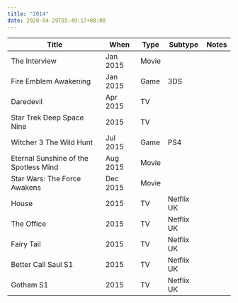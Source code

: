 ```yaml
---
title: "2014"
date: 2020-04-29T05:49:17+08:00
---
```


| Title | When | Type | Subtype | Notes |
|---|---|---|---|---|
| The Interview | Jan 2015 | Movie | | |
| Fire Emblem Awakening | Jan 2015 | Game | 3DS | |
| Daredevil | Apr 2015 | TV | | |
| Star Trek Deep Space Nine | 2015 | TV | | |
| Witcher 3 The Wild Hunt | Jul 2015 | Game | PS4 | |
| Eternal Sunshine of the Spotless Mind | Aug 2015 | Movie | | |
| Star Wars: The Force Awakens | Dec 2015 | Movie | | |
| House | 2015 | TV | Netflix UK | |
| The Office | 2015 | TV | Netflix UK | |
| Fairy Tail | 2015 | TV | Netflix UK | |
| Better Call Saul S1 | 2015 | TV | Netflix UK | |
| Gotham S1 | 2015 | TV | Netflix UK | |